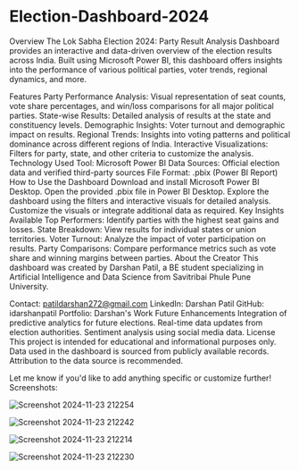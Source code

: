 # Election-Dashboard-2024
Overview
The Lok Sabha Election 2024: Party Result Analysis Dashboard provides an interactive and data-driven overview of the election results across India. Built using Microsoft Power BI, this dashboard offers insights into the performance of various political parties, voter trends, regional dynamics, and more.

Features
Party Performance Analysis: Visual representation of seat counts, vote share percentages, and win/loss comparisons for all major political parties.
State-wise Results: Detailed analysis of results at the state and constituency levels.
Demographic Insights: Voter turnout and demographic impact on results.
Regional Trends: Insights into voting patterns and political dominance across different regions of India.
Interactive Visualizations: Filters for party, state, and other criteria to customize the analysis.
Technology Used
Tool: Microsoft Power BI
Data Sources: Official election data and verified third-party sources
File Format: .pbix (Power BI Report)
How to Use the Dashboard
Download and install Microsoft Power BI Desktop.
Open the provided .pbix file in Power BI Desktop.
Explore the dashboard using the filters and interactive visuals for detailed analysis.
Customize the visuals or integrate additional data as required.
Key Insights Available
Top Performers: Identify parties with the highest seat gains and losses.
State Breakdown: View results for individual states or union territories.
Voter Turnout: Analyze the impact of voter participation on results.
Party Comparisons: Compare performance metrics such as vote share and winning margins between parties.
About the Creator
This dashboard was created by Darshan Patil, a BE student specializing in Artificial Intelligence and Data Science from Savitribai Phule Pune University.

Contact: patildarshan272@gmail.com
LinkedIn: Darshan Patil
GitHub: idarshanpatil
Portfolio: Darshan's Work
Future Enhancements
Integration of predictive analytics for future elections.
Real-time data updates from election authorities.
Sentiment analysis using social media data.
License
This project is intended for educational and informational purposes only. Data used in the dashboard is sourced from publicly available records. Attribution to the data source is recommended.

Let me know if you'd like to add anything specific or customize further!
Screenshots:



![Screenshot 2024-11-23 212254](https://github.com/user-attachments/assets/9e124432-cc24-440c-8600-1ef318d2ae84)







![Screenshot 2024-11-23 212242](https://github.com/user-attachments/assets/4558f58a-8544-4f8b-8884-4ff37ee2089d)






![Screenshot 2024-11-23 212214](https://github.com/user-attachments/assets/25a234be-b51a-43f1-87ed-319e7780d3b7)






![Screenshot 2024-11-23 212230](https://github.com/user-attachments/assets/1567237d-1bce-4b45-aa1a-230d49a26cc0)







